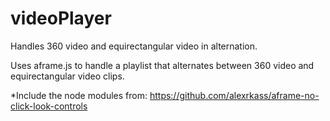 # videoPlayer
Handles 360 video and equirectangular video in alternation.

Uses aframe.js to handle a playlist that alternates between 360 video and equirectangular video clips.

*Include the node modules from: 
https://github.com/alexrkass/aframe-no-click-look-controls

